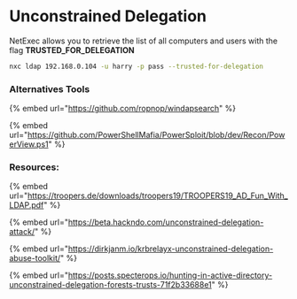 # Unconstrained Delegation

NetExec allows you to retrieve the list of all computers and users with the flag **TRUSTED\_FOR\_DELEGATION**

```bash
nxc ldap 192.168.0.104 -u harry -p pass --trusted-for-delegation
```

### Alternatives Tools

{% embed url="https://github.com/ropnop/windapsearch" %}

{% embed url="https://github.com/PowerShellMafia/PowerSploit/blob/dev/Recon/PowerView.ps1" %}

### Resources:

{% embed url="https://troopers.de/downloads/troopers19/TROOPERS19_AD_Fun_With_LDAP.pdf" %}

{% embed url="https://beta.hackndo.com/unconstrained-delegation-attack/" %}

{% embed url="https://dirkjanm.io/krbrelayx-unconstrained-delegation-abuse-toolkit/" %}

{% embed url="https://posts.specterops.io/hunting-in-active-directory-unconstrained-delegation-forests-trusts-71f2b33688e1" %}
